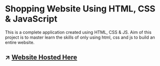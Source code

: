 # Shopping Website Using HTML, CSS & JavaScript

This is a complete application created using HTML, CSS & JS. 
Aim of this project is to master learn the skills of only using html, css and js to build an entire website.


## :arrow_upper_right:	 [Website Hosted Here](https://mrajay1.github.io/shopping-website-using-html-css-and-js/)
